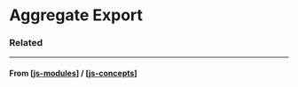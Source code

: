 # Aggregate Export

### Related

---

#### **From** [[js-modules]] / [[js-concepts]]

[//begin]: # "Autogenerated link references for markdown compatibility"
[js-modules]: js-modules "JS Modules"
[js-concepts]: ../js-concepts "JS Concepts"
[//end]: # "Autogenerated link references"